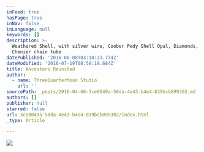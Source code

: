 ```yaml
---
inFeed: true
hasPage: true
inNav: false
inLanguage: null
keywords: []
description: >-
  Weathered Shell, with silver wire, Coober Pedy Shell Opal, Diamonds, and 9ct
  Chenier chain tube
datePublished: '2016-08-08T03:10:33.774Z'
dateModified: '2016-07-19T08:59:19.684Z'
title: Ancestors Reunited
author:
  - name: ThreeQuarterMoon Studio
    url: ''
sourcePath: _posts/2016-04-06-3ce8049a-50da-4e43-b4e4-839bcb899302.md
authors: []
publisher: null
starred: false
url: 3ce8049a-50da-4e43-b4e4-839bcb899302/index.html
_type: Article

---
```

![](https://the-grid-user-content.s3-us-west-2.amazonaws.com/2ffe8f61-9f13-40c1-a2e3-6045241250c2.jpg)